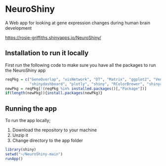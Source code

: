 # NeuroShiny
 A Web app for looking at gene expression changes during human brain development

https://rosie-griffiths.shinyapps.io/NeuroShiny/

## Installation to run it locally

First run the following code to make sure you have all the packages to run the NeuroShiny app

```r
reqPkg = c("GeneOverlap", "visNetwork", "DT", "Matrix", "ggplot2", "VennDiagram","png","stringr",
           "shinydashboard", "plotly", "shiny", "RColorBrewer", "shinyalert", "shinyWidgets")
newPkg = reqPkg[!(reqPkg %in% installed.packages()[,"Package"])]
if(length(newPkg)){install.packages(newPkg)}
```

## Running the app

To run the app locally;
1. Download the repository to your machine
2. Unzip it
3. Change directory to the app folder

```r
library(shiny)
setwd("~/NeuroShiny-main")
runApp()
```


